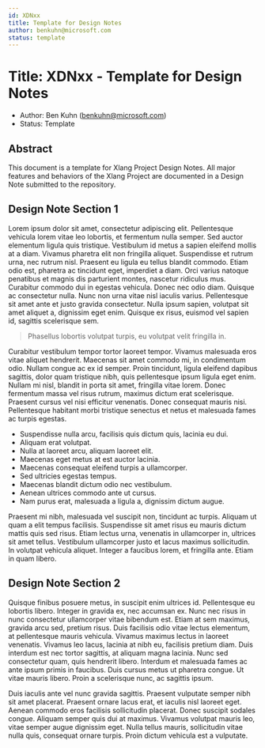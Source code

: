 ```yaml
---
id: XDNxx
title: Template for Design Notes
author: benkuhn@microsoft.com
status: template
---
```


# Title: XDNxx - Template for Design Notes

- Author: Ben Kuhn (benkuhn@microsoft.com)
- Status: Template

## Abstract

This document is a template for Xlang Project Design Notes. All major features and behaviors of the Xlang Project are documented in a Design Note submitted to the repository.

## Design Note Section 1

Lorem ipsum dolor sit amet, consectetur adipiscing elit. Pellentesque vehicula lorem vitae leo lobortis, et fermentum nulla semper. Sed auctor elementum ligula quis tristique. Vestibulum id metus a sapien eleifend mollis at a diam. Vivamus pharetra elit non fringilla aliquet. Suspendisse et rutrum urna, nec rutrum nisl. Praesent eu ligula eu tellus blandit commodo. Etiam odio est, pharetra ac tincidunt eget, imperdiet a diam. Orci varius natoque penatibus et magnis dis parturient montes, nascetur ridiculus mus. Curabitur commodo dui in egestas vehicula. Donec nec odio diam. Quisque ac consectetur nulla. Nunc non urna vitae nisl iaculis varius. Pellentesque sit amet ante et justo gravida consectetur. Nulla ipsum sapien, volutpat sit amet aliquet a, dignissim eget enim. Quisque ex risus, euismod vel sapien id, sagittis scelerisque sem.

> Phasellus lobortis volutpat turpis, eu volutpat velit fringilla in.

Curabitur vestibulum tempor tortor laoreet tempor. Vivamus malesuada eros vitae aliquet hendrerit. Maecenas sit amet commodo mi, in condimentum odio. Nullam congue ac ex id semper. Proin tincidunt, ligula eleifend dapibus sagittis, dolor quam tristique nibh, quis pellentesque ipsum ligula eget enim. Nullam mi nisl, blandit in porta sit amet, fringilla vitae lorem. Donec fermentum massa vel risus rutrum, maximus dictum erat scelerisque. Praesent cursus vel nisi efficitur venenatis. Donec consequat mauris nisi. Pellentesque habitant morbi tristique senectus et netus et malesuada fames ac turpis egestas.

- Suspendisse nulla arcu, facilisis quis dictum quis, lacinia eu dui.
- Aliquam erat volutpat.
- Nulla at laoreet arcu, aliquam laoreet elit.
- Maecenas eget metus at est auctor lacinia.
- Maecenas consequat eleifend turpis a ullamcorper.
- Sed ultricies egestas tempus.
- Maecenas blandit dictum odio nec vestibulum.
- Aenean ultrices commodo ante ut cursus.
- Nam purus erat, malesuada a ligula a, dignissim dictum augue.

Praesent mi nibh, malesuada vel suscipit non, tincidunt ac turpis. Aliquam ut quam a elit tempus facilisis. Suspendisse sit amet risus eu mauris dictum mattis quis sed risus. Etiam lectus urna, venenatis in ullamcorper in, ultrices sit amet tellus. Vestibulum ullamcorper justo et lacus maximus sollicitudin. In volutpat vehicula aliquet. Integer a faucibus lorem, et fringilla ante. Etiam in quam libero.

## Design Note Section 2

Quisque finibus posuere metus, in suscipit enim ultrices id. Pellentesque eu lobortis libero. Integer in gravida ex, nec accumsan ex. Nunc nec risus in nunc consectetur ullamcorper vitae bibendum est. Etiam at sem maximus, gravida arcu sed, pretium risus. Duis facilisis odio vitae lectus elementum, at pellentesque mauris vehicula. Vivamus maximus lectus in laoreet venenatis. Vivamus leo lacus, lacinia at nibh eu, facilisis pretium diam. Duis interdum est nec tortor sagittis, at aliquam magna lacinia. Nunc sed consectetur quam, quis hendrerit libero. Interdum et malesuada fames ac ante ipsum primis in faucibus. Duis cursus metus ut pharetra congue. Ut vitae mauris libero. Proin a scelerisque nunc, ac sagittis ipsum.

Duis iaculis ante vel nunc gravida sagittis. Praesent vulputate semper nibh sit amet placerat. Praesent ornare lacus erat, et iaculis nisl laoreet eget. Aenean commodo eros facilisis sollicitudin placerat. Donec suscipit sodales congue. Aliquam semper quis dui at maximus. Vivamus volutpat mauris leo, vitae semper augue dignissim eget. Nulla tellus mauris, sollicitudin vitae nulla quis, consequat ornare turpis. Proin dictum vehicula est a vulputate.
